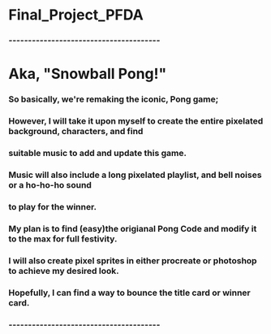 # Final_Project_PFDA

### *-*-*-*-*-*-*-*-*-*-*-*-*-*-*-*-*-*-*-*-*-*--*--*-*-*-*-*-*-*-*-*-*-*-*-*-*-*

# Aka, **"Snowball Pong!"**
###   So basically, we're remaking the iconic, Pong game;
###   However, I will take it upon myself to create the entire pixelated background, characters, and find
###   suitable music to add and update this game.
###   Music will also include a long pixelated playlist, and bell noises or a ho-ho-ho sound
###   to play for the winner. 
###   My plan is to find (easy)the origianal Pong Code and modify it to the max for full festivity.
###   I will also create pixel sprites in either procreate or photoshop to achieve my desired look.
###   Hopefully, I can find a way to bounce the title card or winner card.

### *-*-*-*-*-*-*-*-*-*-*-*-*-*-*-*-*-*-*-*-*-*--*--*-*-*-*-*-*-*-*-*-*-*-*-*-*-*